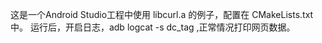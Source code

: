 这是一个Android Studio工程中使用 libcurl.a 的例子，配置在 CMakeLists.txt 中。
运行后，开启日志，adb logcat -s dc_tag ,正常情况打印网页数据。
